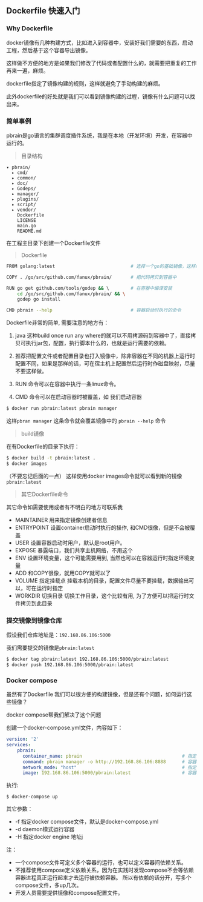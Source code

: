 ## Dockerfile 快速入门

### Why Dockerfile
docker镜像有几种构建方式，比如进入到容器中，安装好我们需要的东西，启动工程，然后基于这个容器导出镜像。

这样做不方便的地方是如果我们修改了代码或者配置什么的，就需要把重复的工作再来一遍，麻烦。

dockerfile指定了镜像构建的规则，这样就避免了手动构建的麻烦。

此外dockerfile的好处就是我们可以看到镜像构建的过程，镜像有什么问题可以找出来。

### 简单事例
pbrain是go语言的集群调度插件系统，我是在本地（开发环境）开发，在容器中运行的。

> 目录结构

```
▾ pbrain/
  ▸ cmd/
  ▸ common/
  ▸ doc/
  ▸ Godeps/
  ▸ manager/
  ▸ plugins/
  ▸ script/
  ▸ vendor/
    Dockerfile
    LICENSE
    main.go
    README.md
```
在工程主目录下创建一个Dockerfile文件

> Dockerfile

```bash
FROM golang:latest                            # 选择一个go的基础镜像，这样编译运行的环境就有了

COPY . /go/src/github.com/fanux/pbrain/       # 把代码拷贝到容器中

RUN go get github.com/tools/godep && \        # 在容器中编译安装
    cd /go/src/github.com/fanux/pbrain/ && \
    godep go install

CMD pbrain --help                             # 容器启动时执行的命令
```
Dockerfile非常的简单, 需要注意的地方有：

1. java 这种build once run any where的就可以不用拷源码到容器中了，直接拷贝可执行jar包，配置，执行脚本什么的，也就是运行需要的依赖。

2. 推荐把配置文件或者配置目录也打入镜像中，除非容器在不同的机器上运行时配置不同，如果是那样的话，可在宿主机上配置然后运行时作磁盘映射，尽量不要这样做。

3. RUN 命令可以在容器中执行一条linux命令。

4. CMD 命令可以在启动容器时被覆盖，如 我们启动容器
```bash
$ docker run pbrain:latest pbrain manager
```
这样`pbran manager` 这条命令就会覆盖镜像中的 `pbrain --help` 命令

> build镜像

在有Dockerfile的目录下执行：
```bash
$ docker build -t pbrain:latest .
$ docker images
```
（不要忘记后面的一点）
这样使用docker images命令就可以看到新的镜像 `pbrain:latest`

> 其它Dockerfile命令

其它命令如需要使用或者有不明白的地方可联系我

* MAINTAINER 用来指定镜像创建者信息
* ENTRYPOINT 设置container启动时执行的操作, 和CMD很像，但是不会被覆盖
* USER 设置容器启动时用户，默认是root用户。
* EXPOSE 暴露端口，我们共享主机网络，不用这个
* ENV 设置环境变量，这个可能需要用到, 当然也可以在容器运行时指定环境变量
* ADD 和COPY很像，就用COPY就可以了
* VOLUME 指定挂载点 挂载本机的目录，配置文件尽量不要挂载，数据输出可以，可在运行时指定
* WORKDIR 切换目录 切换工作目录，这个比较有用, 为了方便可以把运行时文件拷贝到此目录

### 提交镜像到镜像仓库
假设我们仓库地址是：`192.168.86.106:5000`

我们需要提交的镜像是`pbrain:latest`
```bash
$ docker tag pbrain:latest 192.168.86.106:5000/pbrain:latest
$ docker push 192.168.86.106:5000/pbrain:latest
```

### Docker compose

虽然有了Dockerfile 我们可以很方便的构建镜像，但是还有个问题，如何运行这些镜像？

docker compose帮我们解决了这个问题

创建一个docker-compose.yml文件，内容如下：
```yaml
version: '2'
services:
    pbrain:
      container_name: pbrain                                     # 指定容器运行名称
      command: pbrain manager -o http://192.168.86.106:8888      # 容器启动命令
      network_mode: "host"                                       # 指定网络模式
      image: 192.168.86.106:5000/pbrain:latest                   # 容器镜像
```
执行:
```
$ docker-compose up
```
其它参数：
* -f 指定docker compose文件，默认是docker-compose.yml
* -d daemon模式运行容器
* -H 指定docker engine 地址j

注：

* 一个compose文件可定义多个容器的运行，也可以定义容器间依赖关系。
* 不推荐使用compose定义依赖关系，因为在实践时发现compose不会等依赖容器进程真正运行起来才去运行被依赖容器。 所以有依赖的话分开，写多个compose文件，多up几次。 
* 开发人员需要提供镜像和compose配置文件。
